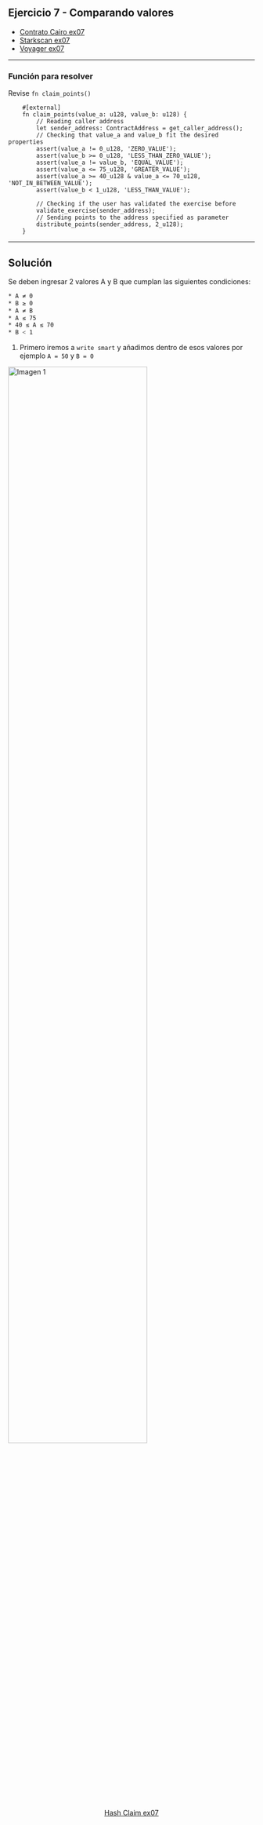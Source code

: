 ## Ejercicio 7 - Comparando valores

- [Contrato Cairo ex07](https://github.com/starknet-edu/starknet-cairo-101/blob/main/src/ex07.cairo)
- [Starkscan ex07](https://testnet.starkscan.co/contract/0x006051096480f375894eebb99948bce14a84c25093636c4b4e8222cc32a67cf0)
- [Voyager ex07](https://goerli.voyager.online/contract/0x006051096480f375894eebb99948bce14a84c25093636c4b4e8222cc32a67cf0)

----

### Función para resolver

Revise `fn claim_points()`

```cairo
    #[external]
    fn claim_points(value_a: u128, value_b: u128) {
        // Reading caller address
        let sender_address: ContractAddress = get_caller_address();
        // Checking that value_a and value_b fit the desired properties
        assert(value_a != 0_u128, 'ZERO_VALUE');
        assert(value_b >= 0_u128, 'LESS_THAN_ZERO_VALUE');
        assert(value_a != value_b, 'EQUAL_VALUE');
        assert(value_a <= 75_u128, 'GREATER_VALUE');
        assert(value_a >= 40_u128 & value_a <= 70_u128, 'NOT_IN_BETWEEN_VALUE');
        assert(value_b < 1_u128, 'LESS_THAN_VALUE');

        // Checking if the user has validated the exercise before
        validate_exercise(sender_address);
        // Sending points to the address specified as parameter
        distribute_points(sender_address, 2_u128);
    }
```

---

## Solución

Se deben ingresar 2 valores A y B que cumplan las siguientes condiciones:

```bash
* A ≠ 0
* B ≥ 0
* A ≠ B
* A ≤ 75
* 40 ≤ A ≤ 70
* B < 1
```

1. Primero iremos a `write smart` y añadimos dentro de esos valores por ejemplo `A = 50` y `B = 0`

<img src="/imágenes/7.0.png" alt="Imagen 1" width="75%">


<div align="center">

[Hash Claim ex07](https://testnet.starkscan.co/tx/0x6493f50f6635f2309e53e91118a11c00cd0af1059eeaa2da1a3e416759a15de)
